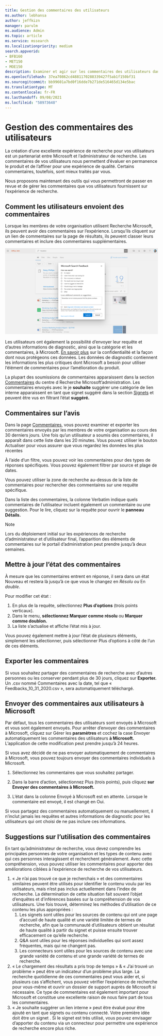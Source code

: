 ```yaml
---
title: Gestion des commentaires des utilisateurs
ms.author: lebhansa
author: jeffkizn
manager: parulm
ms.audience: Admin
ms.topic: article
ms.service: mssearch
ms.localizationpriority: medium
search.appverid:
- BFB160
- MET150
- MOE150
description: Examiner et agir sur les commentaires des utilisateurs dans Recherche Microsoft
ms.openlocfilehash: 37ea70862cd4881170288339427f5ab1f150bf31
ms.sourcegitcommit: bb99601a7bd0f16dde7b271de516465d134e5bac
ms.translationtype: MT
ms.contentlocale: fr-FR
ms.lasthandoff: 09/08/2021
ms.locfileid: "58973648"
---
```

# <a name="managing-user-feedback"></a>Gestion des commentaires des utilisateurs

La création d’une excellente expérience de recherche pour vos utilisateurs est un partenariat entre Microsoft et l’administrateur de recherche. Les commentaires de vos utilisateurs nous permettent d’évaluer en permanence le produit et de l’affiner pour une expérience de qualité. Certains commentaires, toutefois, sont mieux traités par vous.

Nous proposons maintenant des outils qui vous permettront de passer en revue et de gérer les commentaires que vos utilisateurs fournissent sur l’expérience de recherche.

## <a name="how-users-submit-feedback"></a>Comment les utilisateurs envoient des commentaires

Lorsque les membres de votre organisation utilisent Recherche Microsoft, ils peuvent avoir des commentaires sur l’expérience. Lorsqu’ils cliquent sur un lien de commentaires sur la page de résultats, ils peuvent classer leurs commentaires et inclure des commentaires supplémentaires.

![Formulaire de commentaires global.](media/feedback/feedback-global-dialog.png)

Les utilisateurs ont également la possibilité d’envoyer leur requête et d’autres informations de diagnostic, ainsi que la catégorie et les commentaires, à Microsoft. [En savoir plus](https://privacy.microsoft.com/en-US/privacystatement) sur la confidentialité et la façon dont nous protégeons ces données. Les données de diagnostic contiennent les informations les plus critiques dont Microsoft a besoin pour utiliser l’élément de commentaires pour l’amélioration du produit.

La plupart des soumissions de commentaires apparaissent dans la section [Commentaires](https://admin.microsoft.com/Adminportal/Home#/MicrosoftSearch/feedback) du centre d Recherche Microsoft’administration. Les commentaires envoyés avec le je **souhaite** suggérer une catégorie de lien interne apparaissent en tant que signet suggéré dans la section [Signets](https://admin-ignite.microsoft.com/Adminportal/Home#/MicrosoftSearch/bookmarks) et peuvent être vus en filtrant l’état **suggéré.**

## <a name="review-feedback"></a>Commentaires sur l’avis

Dans la page [Commentaires,](https://admin.microsoft.com/Adminportal/Home#/MicrosoftSearch/feedback) vous pouvez examiner et exporter les commentaires envoyés par les membres de votre organisation au cours des 30 derniers jours. Une fois qu’un utilisateur a soumis des commentaires, il apparaît dans cette liste dans les 20 minutes. Vous pouvez utiliser le bouton Actualiser pour vous assurer que vous regardez les données les plus récentes

À l’aide d’un filtre, vous pouvez voir les commentaires pour des types de réponses spécifiques. Vous pouvez également filtrer par source et plage de dates.

Vous pouvez utiliser la zone de recherche au-dessus de la liste de commentaires pour rechercher des commentaires sur une requête spécifique.

Dans la liste des commentaires, la colonne Verbatim indique quels commentaires de l’utilisateur incluent également un commentaire ou une suggestion. Pour le lire, cliquez sur la requête pour ouvrir le **panneau Détails.**

>[!NOTE]
>Lors du déploiement initial sur les expériences de recherche d’administrateur et d’utilisateur final, l’apparition des éléments de commentaires sur le portail d’administration peut prendre jusqu’à deux semaines.

## <a name="update-feedback-state"></a>Mettre à jour l’état des commentaires

À mesure que les commentaires  entrent en réponse, il sera dans un état Nouveau et restera là jusqu’à ce que vous le changez en *Résolu ou* En *double*.

Pour modifier cet état :

1. En plus de la requête, sélectionnez **Plus d’options** (trois points verticaux).
1. Dans le menu, **sélectionnez Marquer comme résolu** ou **Marquer comme doublon.**
1. La liste s’actualise et affiche l’état mis à jour.

Vous pouvez également mettre à jour l’état de plusieurs éléments, simplement les sélectionner, puis sélectionner Plus d’options à côté de l’un de ces éléments.

## <a name="export-feedback"></a>Exporter les commentaires

Si vous souhaitez partager des commentaires de recherche avec d’autres personnes ou les conserver pendant plus de 30 jours, cliquez sur **Exporter.** Un .csv nommé Commentaires avec la date, tel que « Feedbacks_10_31_2020.csv », sera automatiquement téléchargé.

## <a name="send-user-feedback-to-microsoft"></a>Envoyer des commentaires aux utilisateurs à Microsoft

Par défaut, tous les commentaires des utilisateurs sont envoyés à Microsoft et vous sont également envoyés. Pour arrêter d’envoyer des commentaires à Microsoft, cliquez sur Gérer les **paramètres** et cochez la case Envoyer automatiquement les commentaires des utilisateurs **à Microsoft.** L’application de cette modification peut prendre jusqu’à 24 heures.

Si vous avez décidé de ne pas envoyer automatiquement de commentaires à Microsoft, vous pouvez toujours envoyer des commentaires individuels à Microsoft.

1. Sélectionnez les commentaires que vous souhaitez partager.
1. Dans la barre d’action, sélectionnez Plus (trois points), puis cliquez **sur Envoyer des commentaires à Microsoft.**

1. L’état dans la colonne Envoyé à Microsoft est en attente. Lorsque le commentaire est envoyé, il est changé en Oui.

Si vous partagez des commentaires automatiquement ou manuellement, il n’inclut jamais les requêtes et autres informations de diagnostic pour les utilisateurs qui ont choisi de ne pas inclure ces informations.

## <a name="suggestions-on-how-to-use-feedback"></a>Suggestions sur l’utilisation des commentaires

En tant qu’administrateur de recherche, vous devez comprendre les principales personnes de votre organisation et les types de contenu avec qui ces personnes interagissent et recherchent généralement. Avec cette compréhension, vous pouvez utiliser les commentaires pour apporter des améliorations ciblées à l’expérience de recherche de vos utilisateurs.

1. « Je n’ai pas trouvé ce que je recherchais » et des commentaires similaires peuvent être utilisés pour identifier le contenu voulu par les utilisateurs, mais n’est pas inclus actuellement dans l’index de recherche. La détermination de cette situation fait souvent l’objet d’enquêtes et d’inférences basées sur la compréhension de vos utilisateurs. Une fois trouvé, déterminez les méthodes d’utilisation de ce contenu les plus appropriées :
    1. Les signets sont utiles pour les sources de contenu qui ont une page d’accueil de haute qualité et une variété limitée de termes de recherche, afin que la communauté d’utilisateurs obtient un résultat de haute qualité à partir du signet et puisse ensuite trouver efficacement ce qu’elle recherche.
    1. Q&A sont utiles pour les réponses individuelles qui sont assez fréquentes, mais qui ne changent pas.
    1. Les connecteurs sont utiles pour les sources de contenu avec une grande variété de contenu et une grande variété de termes de recherche.
1. « Le chargement des résultats a pris trop de temps » & « J’ai trouvé un problème » peut être un indicateur d’un problème plus large. La recherche quotidienne de ces commentaires peut vous aider et, si plusieurs cas s’affichent, vous pouvez vérifier l’expérience de recherche pour vous-même et ouvrir un dossier de support auprès de Microsoft si nécessaire. Ce type de commentaires est également important pour Microsoft et constitue une excellente raison de nous faire part de tous les commentaires.
1. « Je souhaite suggérer un lien interne » peut être évalué pour être ajouté en tant que signets ou contenu connecté. Votre première idée doit être un signet . Si le signet est très utilisé, vous pouvez envisager d’apporter du contenu via un connecteur pour permettre une expérience de recherche encore plus riche.
